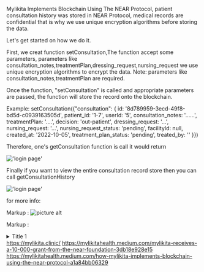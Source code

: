 Mylikita  Implements Blockchain Using The NEAR Protocol, patient consultation history was stored in NEAR Protocol, medical records are confidential that is why we use unique encryption algorithms before storing the data.

Let's get started on how we do it.

First, we creat function setConsultation,The function accept some parameters, parameters like consultation_notes,treatmentPlan,dressing_request,nursing_request we use unique encryption algorithms to encrypt the data.
Note: parameters like consultation_notes,treatmentPlan are required.

Once the function, "setConsultation" is called and appropriate parameters are passed, the function  will store the record onto the blockchain.

Example: setConsultation({"consultation": {
    id: '8d789959-3ecd-49f8-bd5d-c0939163505d',
    patient_id: '1-7',
    userId: '5',
    consultation_notes: '......',
    treatmentPlan: '....',
    decision: 'out-patient',
    dressing_request: '...',
    nursing_request: '...',
    nursing_request_status: 'pending',
    facilityId: null,
    created_at: '2022-10-05',
    treatment_plan_status: 'pending',
    treated_by: ''
  }})
 
Therefore, one's getConsultation function is call it would return

!['login page'](https://github.com/emaitee/mylikita-near-wallet-project/blob/main/img/image2.png)

Finally if you want to view the entire consultation record store then you can call getConsultationHistory

!['login page'](https://github.com/emaitee/mylikita-near-wallet-project/blob/main/img/image1.png)


for more info:

Markup : ![picture alt](http://via.placeholder.com/200x150 "Title is optional")

Markup : <details>
           <summary>Title 1</summary>
           <p>Content 1 Content 1 Content 1 Content 1 Content 1</p>
         </details>
https://mylikita.clinic/
https://mylikitahealth.medium.com/mylikita-receives-a-10-000-grant-from-the-near-foundation-3db18e928e15
https://mylikitahealth.medium.com/how-mylikita-implements-blockchain-using-the-near-protocol-a1a84bb06329
